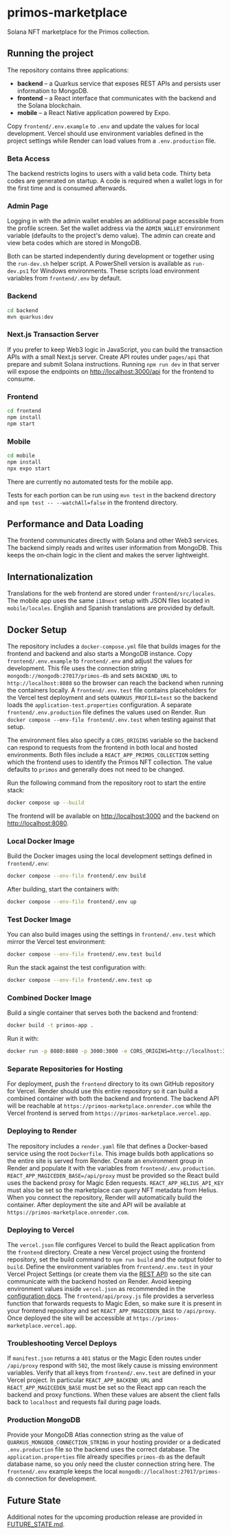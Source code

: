 # primos-marketplace
Solana NFT marketplace for the Primos collection.

## Running the project

The repository contains three applications:

* **backend** – a Quarkus service that exposes REST APIs and persists user
  information to MongoDB.
* **frontend** – a React interface that communicates with the backend and the
  Solana blockchain.
* **mobile** – a React Native application powered by Expo.

Copy `frontend/.env.example` to `.env` and update the values for local
development. Vercel should use environment variables defined in the project
settings while Render can load values from a `.env.production` file.

### Beta Access

The backend restricts logins to users with a valid beta code. Thirty beta codes
are generated on startup. A code is required when a wallet logs in for the first
time and is consumed afterwards.

### Admin Page

Logging in with the admin wallet enables an additional page accessible from the profile screen. Set
the wallet address via the `ADMIN_WALLET` environment variable (defaults to the project's demo value).
The admin can create and view beta codes which are stored in MongoDB.

Both can be started independently during development or together using the
`run-dev.sh` helper script. A PowerShell version is available as
`run-dev.ps1` for Windows environments. These scripts load environment
variables from `frontend/.env` by default.

### Backend

```bash
cd backend
mvn quarkus:dev
```

### Next.js Transaction Server

If you prefer to keep Web3 logic in JavaScript, you can build the transaction
APIs with a small Next.js server. Create API routes under `pages/api` that
prepare and submit Solana instructions. Running `npm run dev` in that server
will expose the endpoints on <http://localhost:3000/api> for the frontend to
consume.

### Frontend

```bash
cd frontend
npm install
npm start
```

### Mobile

```bash
cd mobile
npm install
npx expo start
```

There are currently no automated tests for the mobile app.

Tests for each portion can be run using `mvn test` in the backend directory and
`npm test -- --watchAll=false` in the frontend directory.

## Performance and Data Loading

The frontend communicates directly with Solana and other Web3 services. The
backend simply reads and writes user information from MongoDB. This keeps the
on‑chain logic in the client and makes the server lightweight.

## Internationalization

Translations for the web frontend are stored under `frontend/src/locales`. The mobile app uses the same `i18next` setup with JSON files located in `mobile/locales`. English and Spanish translations are provided by default.

## Docker Setup

The repository includes a `docker-compose.yml` file that builds images for the
frontend and backend and also starts a MongoDB instance. Copy
`frontend/.env.example` to `frontend/.env` and adjust the values for development.
This file uses the connection
string `mongodb://mongodb:27017/primos-db` and sets `BACKEND_URL` to
`http://localhost:8080` so the browser can reach the backend when running the
containers locally. A `frontend/.env.test` file contains placeholders for the
Vercel test deployment and sets `QUARKUS_PROFILE=test` so the backend loads the
`application-test.properties` configuration. A separate
`frontend/.env.production` file defines the values used on Render.
Run `docker compose --env-file frontend/.env.test` when testing against
that setup.

The environment files also specify a `CORS_ORIGINS` variable so the backend can
respond to requests from the frontend in both local and hosted environments.
Both files include a `REACT_APP_PRIMOS_COLLECTION` setting which the
frontend uses to identify the Primos NFT collection. The value defaults to
`primos` and generally does not need to be changed.

Run the following command from the repository root to start the entire stack:

```bash
docker compose up --build
```

The frontend will be available on [http://localhost:3000](http://localhost:3000) and the backend on [http://localhost:8080](http://localhost:8080).

### Local Docker Image

Build the Docker images using the local development settings defined in `frontend/.env`:

```bash
docker compose --env-file frontend/.env build
```

After building, start the containers with:

```bash
docker compose --env-file frontend/.env up
```

### Test Docker Image

You can also build images using the settings in `frontend/.env.test` which mirror the
Vercel test environment:

```bash
docker compose --env-file frontend/.env.test build
```

Run the stack against the test configuration with:

```bash
docker compose --env-file frontend/.env.test up
```

### Combined Docker Image

Build a single container that serves both the backend and frontend:

```bash
docker build -t primos-app .
```

Run it with:

```bash
docker run -p 8080:8080 -p 3000:3000 -e CORS_ORIGINS=http://localhost:3000 primos-app
```

### Separate Repositories for Hosting

For deployment, push the `frontend` directory to its own GitHub repository for
Vercel. Render should use this entire repository so it can build a combined
container with both the backend and frontend. The backend API will be reachable
at `https://primos-marketplace.onrender.com` while the Vercel frontend is served
from `https://primos-marketplace.vercel.app`.

### Deploying to Render

The repository includes a `render.yaml` file that defines a Docker-based
service using the root `Dockerfile`. This image builds both applications so the
entire site is served from Render. Create an environment group in Render and
populate it with the variables from `frontend/.env.production`.
`REACT_APP_MAGICEDEN_BASE=/api/proxy` must be provided so the React build uses
the backend proxy for Magic Eden requests. `REACT_APP_HELIUS_API_KEY` must also
be set so the marketplace can query NFT metadata from Helius. When you connect the repository,
Render will automatically build the container. After deployment the site and API
will be available at `https://primos-marketplace.onrender.com`.

### Deploying to Vercel

The `vercel.json` file configures Vercel to build the React application from the
`frontend` directory. Create a new Vercel project using the frontend repository,
set the build command to `npm run build` and the output folder to `build`.
Define the environment variables from `frontend/.env.test` in your Vercel
Project Settings (or create them via the [REST API](https://vercel.com/docs/rest-api/reference))
so the site can communicate with the backend hosted on Render. Avoid keeping
environment values inside `vercel.json` as recommended in the
[configuration docs](https://vercel.com/docs/configuration#environment-variables).
The `frontend/api/proxy.js` file provides a serverless function that forwards
requests to Magic&nbsp;Eden, so make sure it is present in your frontend
repository and set `REACT_APP_MAGICEDEN_BASE` to `/api/proxy`. Once deployed the
site will be accessible at `https://primos-marketplace.vercel.app`.

### Troubleshooting Vercel Deploys

If `manifest.json` returns a `401` status or the Magic Eden routes under
`/api/proxy` respond with `502`, the most likely cause is missing environment
variables. Verify that all keys from `frontend/.env.test` are defined in your
Vercel project. In particular `REACT_APP_BACKEND_URL` and
`REACT_APP_MAGICEDEN_BASE` must be set so the React app can reach the backend
and proxy functions. When these values are absent the client falls back to
`localhost` and requests fail during page loads.

### Production MongoDB

Provide your MongoDB Atlas connection string as the value of
`QUARKUS_MONGODB_CONNECTION_STRING` in your hosting provider or a dedicated
`.env.production` file so the backend uses the correct database. The
`application.properties` file already specifies `primos-db` as the default
database name, so you only need the cluster connection string here. The
`frontend/.env` example keeps the local `mongodb://localhost:27017/primos-db`
connection for development.

## Future State

Additional notes for the upcoming production release are provided in [FUTURE_STATE.md](./FUTURE_STATE.md).
